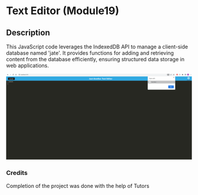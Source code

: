 # Text Editor (Module19)

## Description 

This JavaScript code leverages the IndexedDB API to manage a client-side database named 'jate'. It provides functions for adding and retrieving content from the database efficiently, ensuring structured data storage in web applications.

![Screenshot](./assets/1.png)

### Credits

Completion of the project was done with the help of Tutors
